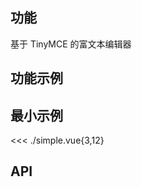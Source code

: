 ## 功能

<CdnTag name="tinymce" />基于 TinyMCE 的富文本编辑器

## 功能示例

<Example />

## 最小示例

<<< ./simple.vue{3,12}

## API

<Usage />

<script setup>
import Example from "./example.vue";
import Usage from "./usage.vue";
import CdnTag from "@/components/cdn-tag.vue";
</script>